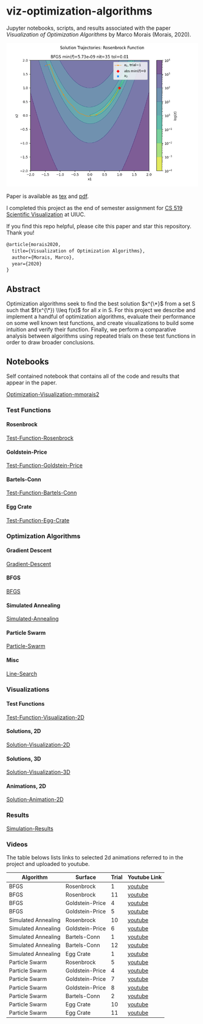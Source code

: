 # viz-optimization-algorithms

Jupyter notebooks, scripts, and results associated with the paper _Visualization of Optimization Algorithms_ by Marco Morais (Morais, 2020).

[![BFGS solution trajectory on Rosenbrock test function](sims/bfgs-rosenbrock-plot2d-01.png)](https://youtu.be/PDk9d_65sHs "BFGS -- Rosenbrock -- Trial 1 -- 2d animation")

Paper is available as [tex](Optimization-Visualization-mmorais2.tex) and [pdf](Optimization-Visualization-mmorais2.pdf).

I completed this project as the end of semester assignment for [CS 519 Scientific Visualization](https://uiucmcs.org/courses/CS-519-Scientific-Visualization) at UIUC.

If you find this repo helpful, please cite this paper and star this repository. Thank you!

```tex
@article{morais2020,
  title={Visualization of Optimization Algorithms},
  author={Morais, Marco},
  year={2020}
}
```

## Abstract
Optimization algorithms seek to find the best solution $x^{\*}$ from a set S such that $f(x^{\*}) \\leq f(x)$ for all $x$ in S. For this project we describe and implement a handful of optimization algorithms, evaluate their performance on some well known test functions, and create visualizations to build some intuition and verify their function.  Finally, we perform a comparative analysis between algorithms using repeated trials on these test functions in order to draw broader conclusions.

## Notebooks
Self contained notebook that contains all of the code and results that appear in the paper.

[Optimization-Visualization-mmorais2](Optimization-Visualization-mmorais2.ipynb)

### Test Functions

#### Rosenbrock
[Test-Function-Rosenbrock](Test-Function-Rosenbrock.ipynb)

#### Goldstein-Price
[Test-Function-Goldstein-Price](Test-Function-Goldstein-Price.ipynb)

#### Bartels-Conn
[Test-Function-Bartels-Conn](Test-Function-Bartels-Conn.ipynb)

#### Egg Crate
[Test-Function-Egg-Crate](Test-Function-Egg-Crate.ipynb)

### Optimization Algorithms

#### Gradient Descent
[Gradient-Descent](Gradient-Descent.ipynb)

#### BFGS
[BFGS](BFGS.ipynb)

#### Simulated Annealing
[Simulated-Annealing](Simulated-Annealing.ipynb)

#### Particle Swarm
[Particle-Swarm](Particle-Swarm.ipynb)

#### Misc

[Line-Search](Line-Search.ipynb)

### Visualizations

#### Test Functions
[Test-Function-Visualization-2D](Test-Function-Visualization-2D.ipynb)

#### Solutions, 2D
[Solution-Visualization-2D](Solution-Visualization-2D.ipynb)

#### Solutions, 3D
[Solution-Visualization-3D](Solution-Visualization-3D.ipynb)

#### Animations, 2D
[Solution-Animation-2D](Solution-Animation-2D.ipynb)

### Results

[Simulation-Results](Simulation-Results.ipynb)

### Videos
The table belows lists links to selected 2d animations referred to in the project and uploaded to youtube.

| Algorithm | Surface | Trial | Youtube Link |
|-|-|-|-|
| BFGS | Rosenbrock | 1 | [youtube](https://youtu.be/PDk9d_65sHs) |
| BFGS | Rosenbrock | 11 | [youtube](https://youtu.be/_HfCZAnnIgI) |
| BFGS | Goldstein-Price | 4 | [youtube](https://youtu.be/Y01H7iUr6js) |
| BFGS | Goldstein-Price | 5 | [youtube](https://youtu.be/fIyGMrPIsGk) |
| Simulated Annealing | Rosenbrock | 10 | [youtube](https://youtu.be/dcKCRAYu-Oo) |
| Simulated Annealing | Goldstein-Price | 6 | [youtube](https://youtu.be/AgMDXNWJH24) |
| Simulated Annealing | Bartels-Conn | 1 | [youtube](https://youtu.be/wp2_u-zHY7c) |
| Simulated Annealing | Bartels-Conn | 12 | [youtube](https://youtu.be/KKK3SiV80Ls) |
| Simulated Annealing | Egg Crate | 1 | [youtube](https://youtu.be/bfBrm2unoOg) |
| Particle Swarm | Rosenbrock | 5 | [youtube](https://youtu.be/SzwsbCBg-tk) |
| Particle Swarm | Goldstein-Price | 4 | [youtube](https://youtu.be/cyyI9hAzjqg) |
| Particle Swarm | Goldstein-Price | 7 | [youtube](https://youtu.be/sQjNwbgXpvc) |
| Particle Swarm | Goldstein-Price | 8 | [youtube](https://youtu.be/FIHklbjZrQ0) |
| Particle Swarm | Bartels-Conn | 2 | [youtube](https://youtu.be/crtcMyoKOzQ) |
| Particle Swarm | Egg Crate | 10 | [youtube](https://youtu.be/s9MEM_ML3kg) |
| Particle Swarm | Egg Crate | 11 | [youtube](https://youtu.be/Z0m8CiTAb3M) |
